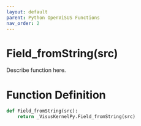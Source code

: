```yaml
---
layout: default
parent: Python OpenViSUS Functions
nav_order: 2
---
```


# Field_fromString(src)

Describe function here.

# Function Definition

```python
def Field_fromString(src):
    return _VisusKernelPy.Field_fromString(src)

```